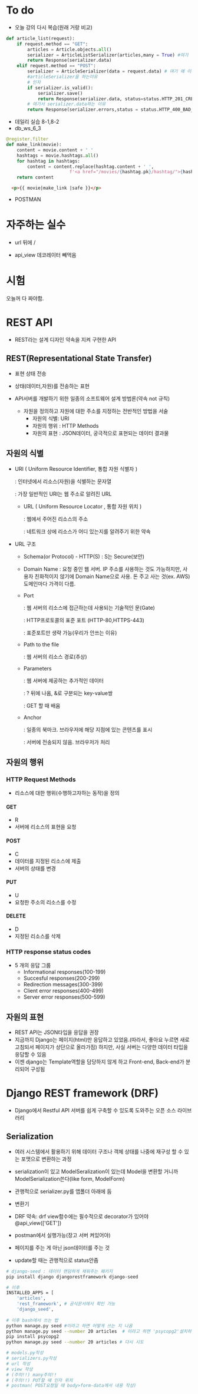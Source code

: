 # To do

* 오늘 강의 다시 복습(원래 거랑 비교)

```python
def article_list(request):
    if request.method == "GET":
        articles = Article.objects.all()
        serializer = ArticleListSerializer(articles,many = True) #여기 인자 왜??
        return Response(serializer.data) 
    elif request.method == "POST":
        serializer = ArticleSerializer(data = request.data) # 여기 왜 이러지?
        #articleSerializer을 하는이유
        # 인자
        if serializer.is_valid():
            serializer.save()
            return Response(serializer.data, status=status.HTTP_201_CREATED)
        # 여기서 serializer.data하는 이유
        return Response(serializer.errors,status = status.HTTP_400_BAD_REQUEST)
```

* 데일리 실습 8-1,8-2
* db_ws_6_3

```python
@register.filter
def make_link(movie):
    content = movie.content + ' '
    hashtags = movie.hashtags.all()
    for hashtag in hashtags:
        content = content.replace(hashtag.content + ' ', 
                        f'<a href="/movies/{hashtag.pk}/hashtag/">{hashtag.content}</a> ')
    return content
```

```html
  <p>{{ movie|make_link |safe }}</p>  
```





* POSTMAN 

# 자주하는 실수

* url 뒤에 / 

* api_view 데코레이터 빼먹음

# 시험

오늘꺼 다 짜야함.



# REST API

* REST라는 설계 디자인 약속을 지켜 구현한 API

## REST(Representational State Transfer) 

* 표현 상태 전송

* 상태(데이터,자원)를 전송하는 표현 

* API서버를 개발하기 위한 일종의 소프트웨어 설계 방법론(약속 not 규칙)

  * 자원을 정의하고 자원에 대한 주소를 지정하는 전반적인 방법을 서술
    * 자원의 식별: URI
    * 자원의 행위 : HTTP Methods
    * 자원의 표현 : JSON데이터, 궁극적으로 표현되는 데이터 결과물

  

## 자원의 식별

* URI ( Uniform Resource Identifier, 통합 자원 식별자 )

  : 인터넷에서 리소스(자원)을 식별하는 문자열

  : 가장 일반적인 URI는 웹 주소로 알려진 URL

  * URL ( Uniform Resource Locator , 통합 자원 위치 )  

    : 웹에서 주어진 리소스의 주소

    : 네트워크 상에 리소스가 어디 있는지를 알려주기 위한 약속

* URL  구조

  * Schema(or Protocol) - HTTP(S) : S는 Secure(보안)

  * Domain Name : 요청 중인 웹 서버. IP 주소를 사용하는 것도 가능하지만, 사용자 친화적이지 않기에 Domain Name으로 사용. 돈 주고 사는 것(ex. AWS) 도메인마다 가격이 다름. 

  * Port 

    : 웹 서버의 리소스에 접근하는데 사용되는 기술적인 문(Gate)

    : HTTP프로토콜의 표준 포트 (HTTP-80,HTTPS-443)

    : 표준포트만 생략 가능(우리가 안쓰는 이유)

  * Path to the file

    : 웹 서버의 리소스 경로(추상)

  * Parameters

    : 웹 서버에 제공하는 추가적인 데이터

    : ? 뒤에 나옴, &로 구분되는 key-value쌍

    : GET 할 때 배움

  * Anchor

    : 일종의 북마크. 브라우저에 해당 지점에 있는 콘텐츠를 표시

    : 서버에 전송되지 않음. 브라우저가 처리

    

## 자원의 행위

### HTTP Request Methods

* 리소스에 대한 행위(수행하고자하는 동작)을 정의

#### GET

* R
* 서버에 리소스의 표현을 요청

#### POST 

* C
* 데이터를 지정된 리소스에 제출
* 서버의 상태를 변경

#### PUT

* U
* 요청한 주소의 리소스를 수정

#### DELETE

* D
* 지정된 리소스를 삭제

### HTTP response status codes

* 5 개의 응답 그룹
  * Informational responses(100-199)
  * Succesful responses(200-299)
  * Redirection messages(300-399)
  * Client error responses(400-499)
  * Server error responses(500-599)



## 자원의 표현

* REST API는 JSON타입을 응답을 권장
* 지금까지 Django는 페이지(html)만 응답하고 있었음.(따라서, 좋아요 누르면 새로고침되서 페이지가 상단으로 올라가짐) 하지만, 사실 서버는 다양한 데이터 타입을 응답할 수 있음
* 이젠 django는 Template역할을 담당하지 않게 하고 Front-end, Back-end가 분리되어 구성됨



# Django REST framework (DRF)

* Django에서 Restful API 서버를 쉽게 구축할 수 있도록 도와주는 오픈 소스 라이브러리

## Serialization

* 여러 시스템에서 활용하기 위해 데이터 구조나 객체 상태를 나중에 재구성 할 수 있는 포맷으로 변환하는 과정

* serialization이 있고 ModelSeralization이 있는데 Model을 변환할 거니까 ModelSerialization쓴다(like form, ModelForm)
* 관행적으로 serializer.py를 앱폴더 아래에 둠
* 변환기
* DRF 약속: drf view함수에는 필수적으로 decorator가 있어야 @api_view(['GET'])

* postman에서 실행가능(장고 서버 켜있어야)

* 페이지를 주는 게 아닌 json데이터를 주는 것

* update할 때는 관행적으로 status안줌



```bash
# django-seed : 데이터 랜덤하게 채워주는 패키지
pip install django djangorestframework django-seed

# 이후
INSTALLED_APPS = [
    'articles',
    'rest_framework', # 공식문서에서 확인 가능
    'django_seed',
    
# 이후 bash에서 쓰는 법
python manage.py seed #이라고 하면 어떻게 쓰는 지 나옴
python manage.py seed --number 20 articles  # 이라고 하면 'psycopg2'설치하라고 나옴
pip install psycopg2
python manage.py seed --number 20 articles # 다시 시도

# models.py작성
# serializers.py작성
# url 작성
# view 작성 
# (주의!!) many주의!!
# (주의!!) PUT할 때 인자 위치
# postman( POST요청일 때 body>form-data에서 내용 작성)
```

